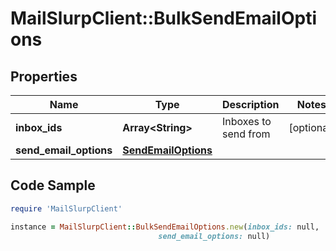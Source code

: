 # MailSlurpClient::BulkSendEmailOptions

## Properties

Name | Type | Description | Notes
------------ | ------------- | ------------- | -------------
**inbox_ids** | **Array&lt;String&gt;** | Inboxes to send from | [optional] 
**send_email_options** | [**SendEmailOptions**](SendEmailOptions.md) |  | 

## Code Sample

```ruby
require 'MailSlurpClient'

instance = MailSlurpClient::BulkSendEmailOptions.new(inbox_ids: null,
                                 send_email_options: null)
```


